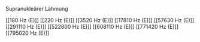 Supranukleärer Lähmung

[[180 Hz (E)]]
[[220 Hz (E)]]
[[3520 Hz (E)]]
[[17810 Hz (E)]]
[[57630 Hz (E)]]
[[291110 Hz (E)]]
[[522800 Hz (E)]]
[[608110 Hz (E)]]
[[771420 Hz (E)]]
[[795020 Hz (E)]]